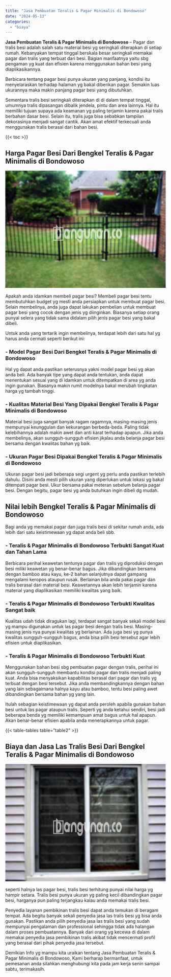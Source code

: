 ```yaml
---
title: "Jasa Pembuatan Teralis & Pagar Minimalis di Bondowoso"
date: "2024-05-13"
categories: 
  - "biaya"
---
```


**Jasa Pembuatan Teralis & Pagar Minimalis di Bondowoso** – Pagar dan tralis besi adalah salah satu material besi yg seringkali diterapkan di setiap rumah. Kebanyakan tempat tinggal berskala besar seringkali memakai pagar dan tralis yang terbuat dari besi. Bagian manfaatnya yaitu sbg pengaman yg kuat dan efisien karena menggunakan bahan besi yang diaplikasikannya.

Berbicara tentang pagar besi punya ukuran yang panjang, kondisi itu menyelaraskan terhadap halaman yg bakal diberikan pagar. Semakin luas ukurannya maka makin panjang pagar besi yang dibutuhkan.

Sementara tralis besi seringkali diterapkan di di dalam tempat tinggal, umumnya tralis dipasangan dibalik jendela, pintu dan area lainnya. Hal itu memiliki tujuan supaya ada keamanan yg paling terjamin karena pakai tralis berbahan dasar besi. Selain itu, tralis juga bisa sebabkan tampilan dekorasinya menjadi sangat cantik. Akan amat efektif terkecuali anda menggunakan tralis berasal dari bahan besi.

{{< toc >}}

## Harga Pagar Besi Dari Bengkel Teralis & Pagar Minimalis di Bondowoso

![Jasa Pembuatan Teralis & Pagar Minimalis di Bondowoso](/images/pagar-minimalis-murah-13.png)

Apakah anda idamkan membeli pagar besi? Membeli pagar besi tentu membutuhkan budget yg mesti anda persiapkan untuk membuat pagar besi. Selain membelinya, anda juga dapat lakukan pembelian untuk membuat pagar besi yang cocok dengan jenis yg diinginkan. Biasanya setiap orang punyai selera yang tidak sama didalam pilih jenis pagar besi yang bakal dibeli.

Untuk anda yang tertarik ingin membelinya, terdapat lebih dari satu hal yg harus anda cermati seperti berikut ini:
### \- Model Pagar Besi Dari Bengkel Teralis & Pagar Minimalis di Bondowoso

Hal yg dapat anda pastikan seterusnya yakni model pagar besi yg akan anda beli. Ada banyak tipe yang dapat anda tentukan, anda dapat menentukan sesuai yang di idamkan untuk ditempatkan di area yg anda ingin gunakan. Biasanya makin rumit modelnya bakal merubah tingkatan harga yg tambah tinggi.

### \- Kualitas Material Besi Yang Dipakai Bengkel Teralis & Pagar Minimalis di Bondowoso

Material besi juga sangat banyak ragam ragamnya, masing-masing jenis mempunyai keunggulan dan kekurangan berbeda-beda. Paling tidak kelebihannya adalah makin awet dan anti karat terhadap apapun. Jika anda membelinya, akan sungguh-sungguh efisien jikalau anda belanja pagar besi bersama dengan kwalitas bahan yg baik.

### \- Ukuran Pagar Besi Dipakai Bengkel Teralis & Pagar Minimalis di Bondowoso

Ukuran pagar besi jadi beberapa segi urgent yg perlu anda pastikan terlebih dahulu. Disini anda mesti pilih ukuran yang diperlukan untuk lokasi yg bakal ditempati pagar besi. Ukur bersama pakai meteran sebelum belanja pagar besi. Dengan begitu, pagar besi yg anda butuhkan ingin dibeli dg mudah.

## Nilai lebih Bengkel Teralis & Pagar Minimalis di Bondowoso

Bagi anda yg memakai pagar dan juga tralis besi di sekitar rumah anda, ada lebih dari satu keistimewaan yg dapat anda beli sbb.

### \- Teralis & Pagar Minimalis di Bondowoso Terbukti Sangat Kuat dan Tahan Lama

Berbicara perihal keawetan tentunya pagar dan tralis yg diproduksi dengan besi miliki keawetan yg benar-benar bagus. Jika dibandingkan bersama dengan bamboo atau kayu, ke-2 bahan selanjutnya dapat gampang mengalami keropos ataupun rusak. Berlainan bila anda pakai pagar dan tralis berasal dari material besi. Keawetannya akan lebih terjamin karena material yang diaplikasikan memiliki kwalitas yang baik.

### \- Teralis & Pagar Minimalis di Bondowoso Terbukti Kwalitas Sangat baik

Kualitas udah tidak diragukan lagi, terdapat sangat banyak sekali model besi yg mampu digunakan untuk las pagar besi dengan tralis besi. Masing-masing jenis nya punyai kwalitas yg berlainan. Ada juga besi yg punya kwalitas sungguh-sungguh bagus, anda bisa pilih besi tersebut agar lebih efisien untuk diaplikasikan.

### \- Teralis & Pagar Minimalis di Bondowoso Terbukti Kuat

Menggunakan bahan besi sbg pembuatan pagar dengan tralis, perihal ini akan sungguh-sungguh membantu kondisi pagar dan tralis menjadi paling kuat. Anda bisa menyaksikan kapabilitas berasal dari pagar dan tralis yg terbuat dengan besi tersebut. Jika anda membandingkannya dengan bahan yang lain sebagaimana halnya kayu atau bamboo, tentu besi paling awet dibandingkan bersama bahan yg yang lain.

Itulah sebagian keistimewaan yg dapat anda peroleh apabila gunakan bahan besi untuk las pagar ataupun tralis. Seperti yg anda ketahui sendiri, besi jadi beberapa benda yg memiliki kemampuan amat bagus untuk hal apapun. Akan benar-benar efisien apabila anda menerapkannya untuk pagar.

{{< table-tables table="table2" >}}

## Biaya dan Jasa Las Tralis Besi Dari Bengkel Teralis & Pagar Minimalis di Bondowoso

![Jasa Pembuatan Teralis & Pagar Minimalis di Bondowoso](/images/teralis-minimalis-murah-20.png)

seperti halnya las pagar besi, tralis besi terhitung punyai nilai harga yg hampir setara. Tralis besi punya ukuran yg paling kecil dibandingkan pagar besi, harganya pun paling terjangkau kalau anda memakai tralis besi.

Penyedia layanan pembikinan tralis besi dapat anda temukan di beragam tempat. Ada begitu banyak sekali penyedia jasa las tralis besi yg bisa anda gunakan. Pastikan anda pilih penyedia jasa las tralis besi yang sudah mempunyai pengalaman dan professional sehingga tidak ada halangan dalam proses pembuatannya. Banyak dari orang yg kecewa di dalam memakai penyedia jasa pembikinan tralis akibat tidak mencermati profil yang berasal dari pihak penyedia jasa tersebut.

Demikian Info yg mampu kita uraikan tentang Jasa Pembuatan Teralis & Pagar Minimalis di Bondowoso, Kami berharap bermanfaat, untuk pemesanan anda silahkan menghubungi kita pada jam kerja senin sampai sabtu, terimakasih.
